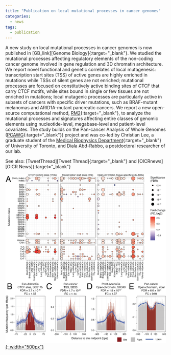 ```yaml
---
title: "Publication on local mutational processes in cancer genomes"
categories:
  - news
tags:
  - publication
---
```


A new study on local mutational processes in cancer genomes is now published in [GB_link][Genome Biology]{:target="_blank"}. We studied the mutational processes affecting regulatory elements of the non-coding cancer genome involved in gene regulation and 3D chromatin architecture. We report novel functional and genetic correlates of local mutagenesis: transcription start sites (TSS) of active genes are highly enriched in mutations while TSSs of silent genes are not enriched; mutational processes are focused on constitutively active binding sites of CTCF that carry CTCF motifs, while sites bound in single or few tissues are not enriched in mutations; local mutagenic processes are particularly active in subsets of cancers with specific driver mutations, such as BRAF-mutant melanomas and ARID1A-mutant pancreatic cancers. We report a new open-source computational method, [RM2][RM2]{:target="_blank"}, to analyze the mutational processes and signatures affecting entire classes of genomic elements using nucleotide-level, megabase-level and patient-level covariates. The study builds on the Pan-cancer Analysis of Whole Genomes ([PCAWG][PCAWG]{:target="_blank"}) project and was co-led by Christian Lee, a graduate student of the [Medical Biophysics Department][MBP]{:target="_blank"} of University of Toronto, and Diala Abd-Rabbo, a postdoctoral researcher of our lab.

See also: [TweetThread][Tweet Thread]{:target="_blank"} and [OICRnews][OICR News]{:target="_blank"}

[![news_CA2M](/assets/images/news_RM2.png){: width="500px"}](/assets/images/news_RM2.png)



[GB_link]: https://genomebiology.biomedcentral.com/articles/10.1186/s13059-021-02318-x
[PCAWG]: https://nature.com/articles/s41586-020-1969-6
[MBP]: https://medbio.utoronto.ca/medical-biophysics
[RM2]: https://github.com/reimandlab/RM2
[OICRnews]: https://news.oicr.on.ca/2021/06/unravelling-the-secrets-of-the-non-coding-cancer-genome/
[TweetThread]: https://twitter.com/reimand/status/1391779791112740868